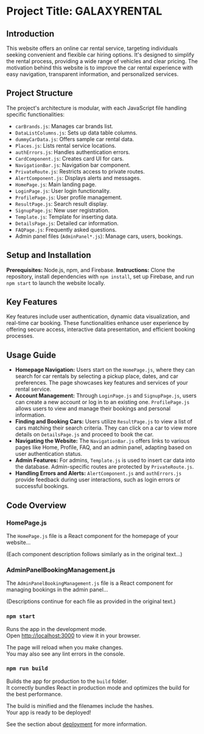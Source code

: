 # Project Title: GALAXYRENTAL

## Introduction
This website offers an online car rental service, targeting individuals seeking convenient and flexible car hiring options. It's designed to simplify the rental process, providing a wide range of vehicles and clear pricing. The motivation behind this website is to improve the car rental experience with easy navigation, transparent information, and personalized services.

## Project Structure
The project's architecture is modular, with each JavaScript file handling specific functionalities:

- `carBrands.js`: Manages car brands list.
- `DataListColumns.js`: Sets up data table columns.
- `dummyCarData.js`: Offers sample car rental data.
- `Places.js`: Lists rental service locations.
- `authErrors.js`: Handles authentication errors.
- `CardComponent.js`: Creates card UI for cars.
- `NavigationBar.js`: Navigation bar component.
- `PrivateRoute.js`: Restricts access to private routes.
- `AlertComponent.js`: Displays alerts and messages.
- `HomePage.js`: Main landing page.
- `LoginPage.js`: User login functionality.
- `ProfilePage.js`: User profile management.
- `ResultPage.js`: Search result display.
- `SignupPage.js`: New user registration.
- `Template.js`: Template for inserting data.
- `DetailsPage.js`: Detailed car information.
- `FAQPage.js`: Frequently asked questions.
- Admin panel files (`AdminPanel*.js`): Manage cars, users, bookings.

## Setup and Installation
**Prerequisites:** Node.js, npm, and Firebase.
**Instructions:** Clone the repository, install dependencies with `npm install`, set up Firebase, and run `npm start` to launch the website locally.

## Key Features
Key features include user authentication, dynamic data visualization, and real-time car booking. These functionalities enhance user experience by offering secure access, interactive data presentation, and efficient booking processes.

## Usage Guide
- **Homepage Navigation:** Users start on the `HomePage.js`, where they can search for car rentals by selecting a pickup place, dates, and car preferences. The page showcases key features and services of your rental service.
- **Account Management:** Through `LoginPage.js` and `SignupPage.js`, users can create a new account or log in to an existing one. `ProfilePage.js` allows users to view and manage their bookings and personal information.
- **Finding and Booking Cars:** Users utilize `ResultPage.js` to view a list of cars matching their search criteria. They can click on a car to view more details on `DetailsPage.js` and proceed to book the car.
- **Navigating the Website:** The `NavigationBar.js` offers links to various pages like Home, Profile, FAQ, and an admin panel, adapting based on user authentication status.
- **Admin Features:** For admins, `Template.js` is used to insert car data into the database. Admin-specific routes are protected by `PrivateRoute.js`.
- **Handling Errors and Alerts:** `AlertComponent.js` and `authErrors.js` provide feedback during user interactions, such as login errors or successful bookings.

## Code Overview
### HomePage.js
The `HomePage.js` file is a React component for the homepage of your website...

(Each component description follows similarly as in the original text...)

### AdminPanelBookingManagement.js
The `AdminPanelBookingManagement.js` file is a React component for managing bookings in the admin panel...

(Descriptions continue for each file as provided in the original text.)


### `npm start`

Runs the app in the development mode.\
Open [http://localhost:3000](http://localhost:3000) to view it in your browser.

The page will reload when you make changes.\
You may also see any lint errors in the console.

### `npm run build`

Builds the app for production to the `build` folder.\
It correctly bundles React in production mode and optimizes the build for the best performance.

The build is minified and the filenames include the hashes.\
Your app is ready to be deployed!

See the section about [deployment](https://facebook.github.io/create-react-app/docs/deployment) for more information.
